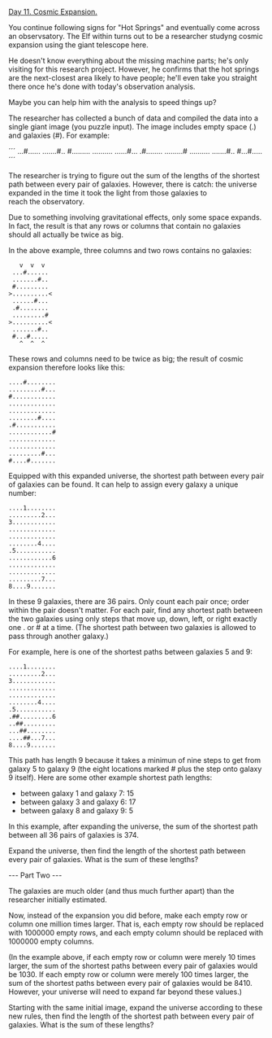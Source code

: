 [Day 11. Cosmic Expansion.](https://adventofcode.com/2023/day/11)

You continue following signs for "Hot Springs" and eventually come across
an observsatory. The Elf within turns out to be a researcher studyng cosmic
expansion using the giant telescope here.

He doesn't know everything about the missing machine parts; he's only
visiting for this research project. However, he confirms that the hot
springs are the next-closest area likely to have people; he'll even take
you straight there once he's done with today's observation analysis.

Maybe you can help him with the analysis to speed things up?

The researcher has collected a bunch of data and compiled the data into a
single giant image (you puzzle input). The image includes empty space (.)
and galaxies (#). For example:

´´´
...#......
.......#..
#.........
..........
......#...
.#........
.........#
..........
.......#..
#...#.....
´´´

The researcher is trying to figure out the sum of the lengths of the
shortest path between every pair of galaxies. However, there is catch: the
universe expanded in the time it took the light from those galaxies to  
reach the observatory.

Due to something involving gravitational effects, only some space expands.
In fact, the result is that any rows or columns that contain no galaxies
should all actually be twice as big.

In the above example, three columns and two rows contains no galaxies:

```
   v  v  v
 ...#......
 .......#..
 #.........
>..........<
 ......#...
 .#........
 .........#
>..........<
 .......#..
 #...#.....
   ^  ^  ^
```

These rows and columns need to be twice as big; the result of cosmic
expansion therefore looks like this:

```
....#........
.........#...
#............
.............
.............
........#....
.#...........
............#
.............
.............
.........#...
#....#.......
```

Equipped with this expanded universe, the shortest path between every pair
of galaxies can be found. It can help to assign every galaxy a unique
number:

```
....1........
.........2...
3............
.............
.............
........4....
.5...........
............6
.............
.............
.........7...
8....9.......
```

In these 9 galaxies, there are 36 pairs. Only count each pair once; order
within the pair doesn't matter. For each pair, find any shortest path
between the two galaxies using only steps that move up, down, left,
or right exactly one . or # at a time. (The shortest path between two galaxies
is allowed to pass through another galaxy.)

For example, here is one of the shortest paths between galaxies 5 and 9:

```
....1........
.........2...
3............
.............
.............
........4....
.5...........
.##.........6
..##.........
...##........
....##...7...
8....9.......
```

This path has length 9 because it takes a minimun of nine steps to get from
galaxy 5 to galaxy 9 (the eight locations marked # plus the step onto
galaxy 9 itself). Here are some other example shortest path lengths:

- between galaxy 1 and galaxy 7: 15
- between galaxy 3 and galaxy 6: 17
- between galaxy 8 and galaxy 9: 5

In this example, after expanding the universe, the sum of the shortest path
between all 36 pairs of galaxies is 374.

Expand the universe, then find the length of the shortest path between
every pair of galaxies. What is the sum of these lengths?

--- Part Two ---

The galaxies are much older (and thus much further apart) than the
researcher initially estimated.

Now, instead of the expansion you did before, make each empty row or column
one million times larger. That is, each empty row should be replaced with
1000000 empty rows, and each empty column should be replaced with 1000000
empty columns.

(In the example above, if each empty row or column were merely 10 times
larger, the sum of the shortest paths between every pair of galaxies would
be 1030. If each empty row or column were merely 100 times larger, the sum
of the shortest paths between every pair of galaxies would be 8410.
However, your universe will need to expand far beyond these values.)

Starting with the same initial image, expand the universe according to
these new rules, then find the length of the shortest path between every
pair of galaxies. What is the sum   of these lengths?